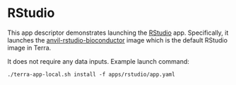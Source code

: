# RStudio

This app descriptor demonstrates launching the [RStudio](https://rstudio.com/) app. Specifically, it launches the [anvil-rstudio-bioconductor](https://github.com/anvilproject/anvil-docker/tree/master/anvil-rstudio-bioconductor) image which is the default RStudio image in Terra.

It does not require any data inputs. Example launch command:

```
./terra-app-local.sh install -f apps/rstudio/app.yaml
```
